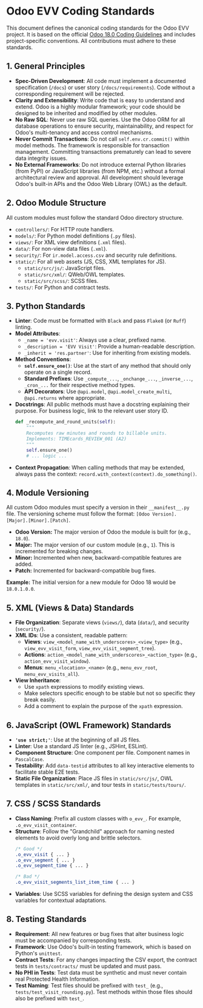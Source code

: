 # Odoo EVV Coding Standards

This document defines the canonical coding standards for the Odoo EVV project. It is based on the official [Odoo 18.0 Coding Guidelines](https://www.odoo.com/documentation/18.0/contributing/development/coding_guidelines.html) and includes project-specific conventions. All contributions must adhere to these standards.

## 1. General Principles

-   **Spec-Driven Development**: All code must implement a documented specification (`/docs`) or user story (`/docs/requirements`). Code without a corresponding requirement will be rejected.
-   **Clarity and Extensibility**: Write code that is easy to understand and extend. Odoo is a highly modular framework; your code should be designed to be inherited and modified by other modules.
-   **No Raw SQL**: Never use raw SQL queries. Use the Odoo ORM for all database operations to ensure security, maintainability, and respect for Odoo's multi-tenancy and access control mechanisms.
-   **Never Commit Transactions**: Do not call `self.env.cr.commit()` within model methods. The framework is responsible for transaction management. Committing transactions prematurely can lead to severe data integrity issues.
-   **No External Frameworks**: Do not introduce external Python libraries (from PyPI) or JavaScript libraries (from NPM, etc.) without a formal architectural review and approval. All development should leverage Odoo's built-in APIs and the Odoo Web Library (OWL) as the default.

## 2. Odoo Module Structure

All custom modules must follow the standard Odoo directory structure.

-   `controllers/`: For HTTP route handlers.
-   `models/`: For Python model definitions (`.py` files).
-   `views/`: For XML view definitions (`.xml` files).
-   `data/`: For non-view data files (`.xml`).
-   `security/`: For `ir.model.access.csv` and security rule definitions.
-   `static/`: For all web assets (JS, CSS, XML templates for JS).
    -   `static/src/js/`: JavaScript files.
    -   `static/src/xml/`: QWeb/OWL templates.
    -   `static/src/scss/`: SCSS files.
-   `tests/`: For Python and contract tests.

## 3. Python Standards

-   **Linter**: Code must be formatted with `Black` and pass `Flake8` (or `Ruff`) linting.
-   **Model Attributes**:
    -   `_name = 'evv.visit'`: Always use a clear, prefixed name.
    -   `_description = 'EVV Visit'`: Provide a human-readable description.
    -   `_inherit = 'res.partner'`: Use for inheriting from existing models.
-   **Method Conventions**:
    -   **`self.ensure_one()`**: Use at the start of any method that should only operate on a single record.
    -   **Standard Prefixes**: Use `_compute_...`, `_onchange_...`, `_inverse_...`, `_cron_...` for their respective method types.
    -   **API Decorators**: Use `@api.model`, `@api.model_create_multi`, `@api.returns` where appropriate.
-   **Docstrings**: All public methods must have a docstring explaining their purpose. For business logic, link to the relevant user story ID.
    ```python
    def _recompute_and_round_units(self):
        """
        Recomputes raw minutes and rounds to billable units.
        Implements: TIMEcards_REVIEW_001 (A2)
        """
        self.ensure_one()
        # ... logic ...
    ```
-   **Context Propagation**: When calling methods that may be extended, always pass the context: `record.with_context(context).do_something()`.

## 4. Module Versioning

All custom Odoo modules must specify a version in their `__manifest__.py` file. The versioning scheme must follow the format: `[Odoo Version].[Major].[Minor].[Patch]`.

-   **Odoo Version:** The major version of Odoo the module is built for (e.g., `18.0`).
-   **Major:** The major version of our custom module (e.g., `1`). This is incremented for breaking changes.
-   **Minor:** Incremented when new, backward-compatible features are added.
-   **Patch:** Incremented for backward-compatible bug fixes.

**Example:** The initial version for a new module for Odoo 18 would be `18.0.1.0.0`.

## 5. XML (Views & Data) Standards

-   **File Organization**: Separate views (`views/`), data (`data/`), and security (`security/`).
-   **XML IDs**: Use a consistent, readable pattern:
    -   **Views**: `view_<model_name_with_underscores>_<view_type>` (e.g., `view_evv_visit_form`, `view_evv_visit_segment_tree`).
    -   **Actions**: `action_<model_name_with_underscores>_<action_type>` (e.g., `action_evv_visit_window`).
    -   **Menus**: `menu_<location>_<name>` (e.g., `menu_evv_root`, `menu_evv_visits_all`).
-   **View Inheritance**:
    -   Use `xpath` expressions to modify existing views.
    -   Make selectors specific enough to be stable but not so specific they break easily.
    -   Add a comment to explain the purpose of the `xpath` expression.

## 6. JavaScript (OWL Framework) Standards

-   **`'use strict;'`**: Use at the beginning of all JS files.
-   **Linter**: Use a standard JS linter (e.g., JSHint, ESLint).
-   **Component Structure**: One component per file. Component names in `PascalCase`.
-   **Testability**: Add `data-testid` attributes to all key interactive elements to facilitate stable E2E tests.
-   **Static File Organization**: Place JS files in `static/src/js/`, OWL templates in `static/src/xml/`, and tour tests in `static/tests/tours/`.

## 7. CSS / SCSS Standards

-   **Class Naming**: Prefix all custom classes with `o_evv_`. For example, `.o_evv_visit_container`.
-   **Structure**: Follow the "Grandchild" approach for naming nested elements to avoid overly long and brittle selectors.
    ```css
    /* Good */
    .o_evv_visit { ... }
    .o_evv_segment { ... }
    .o_evv_segment_time { ... }

    /* Bad */
    .o_evv_visit_segments_list_item_time { ... }
    ```
-   **Variables**: Use SCSS variables for defining the design system and CSS variables for contextual adaptations.

## 8. Testing Standards

-   **Requirement**: All new features or bug fixes that alter business logic must be accompanied by corresponding tests.
-   **Framework**: Use Odoo's built-in testing framework, which is based on Python's `unittest`.
-   **Contract Tests**: For any changes impacting the CSV export, the contract tests in `tests/contracts/` must be updated and must pass.
-   **No PHI in Tests**: Test data must be synthetic and must never contain real Protected Health Information.
-   **Test Naming**: Test files should be prefixed with `test_` (e.g., `tests/test_visit_rounding.py`). Test methods within those files should also be prefixed with `test_`.
